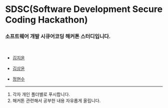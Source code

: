 # SDSC(Software Development Secure Coding Hackathon)
### **소프트웨어 개발 시큐어코딩** 해커톤 스터디입니다.
<br>

- [김지윤](https://github.com/Security-Whiteblue/SDSC_study/blob/master/KimJiYun/KimJiYun.md)

- [김상윤]()

- [정현수]()

---
1. 각자 개인 폴더별로 푸시합니다.
2. 해커톤 관련해서 공부한 내용 자유롭게 올립니다.

